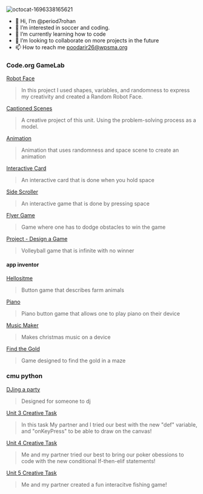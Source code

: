 ![octocat-1696338165621](https://github.com/period7rohan/period7rohan/assets/146843515/3c0e7395-f4d0-4107-9a02-456b2fe74a6a)

- 👋 Hi, I’m @period7rohan
- 👀 I’m interested in soccer and coding.
- 🌱 I’m currently learning how to code 
- 💞️ I’m looking to collaborate on more projects in the future
- 📫 How to reach me poodarir26@wpsma.org

### Code.org GameLab

[Robot Face](https://period7rohan.github.io/robot/)
> In this project I used shapes, variables, and randomness to express my creativity and created a Random Robot Face.

[Captioned Scenes](https://studio.code.org/projects/gamelab/5HJdCcwWqubznDjfL2sW_QTucbbVAaodE7GE1OZk7Bo)
> A creative project of this unit. Using the problem-solving process as a model.

[Animation](https://studio.code.org/projects/gamelab/PPBMjPzdRAdIDE5GMxzn2jWrYqZzyAJgVVw2MfuvXmg)
>Animation that uses randomness and space scene to create an animation

[Interactive Card](https://studio.code.org/projects/gamelab/VYWMN0GF4NNOfm3lfvyfFFs-Ujm9Pe7SKUgDQjH8BAw)
> An interactive card that is done when you hold space

[Side Scroller](https://studio.code.org/projects/gamelab/lgz4Mr22hYm56XgGN9evc-N2GFbfOPl8ULv9-rU9jSQ)
>An interactive game that is done by pressing space

[Flyer Game](https://studio.code.org/projects/gamelab/62Rl1O6xGS0N6FHusfr2fkWCQuHhjNLfuksiWqookLc)
> Game where one has to dodge obstacles to win the game

[Project - Design a Game](https://studio.code.org/projects/gamelab/Mx35dAnsfc2-lpFgqllDbrBEAQCS3qg1RE6KvYUsq0Y)
>Volleyball game that is infinite with no winner
#### app inventor
[Hellositme](https://gallery.appinventor.mit.edu/?galleryid=e685cdb3-e60f-4b74-ba76-71c09cf9aafe)
>Button game that describes farm animals

[Piano](  https://gallery.appinventor.mit.edu/?galleryid=f57ab1cf-c80c-432b-871f-36ee41cf5a76)
>Piano button game that allows one to play piano on their device

[Music Maker]( https://gallery.appinventor.mit.edu/?galleryid=72bc66b5-28e1-446c-8e80-a7a2834b203e)
>Makes christmas music on a device

[Find the Gold](  https://gallery.appinventor.mit.edu/?galleryid=2b657609-7fff-4dce-a5da-e538748fcaf3)
>Game designed to find the gold in a maze
### cmu python
[DJing a party](https://academy.cs.cmu.edu/sharing/aliceBlueGoldfish4988)
>Designed for someone to dj

[Unit 3 Creative Task](https://academy.cs.cmu.edu/exercise/4236/)
>In this task My partner and I tried our best with the new "def" variable, and "onKeyPress" to be able to draw on the canvas!

[Unit 4 Creative Task](https://academy.cs.cmu.edu/exercise/4282/)
>Me and my partner tried our best to bring our poker obessions to code with the new conditional If-then-elif statements!

[Unit 5 Creative Task](https://academy.cs.cmu.edu/exercise/4314/)
> Me and my partner created a fun interacitve fishing game!
